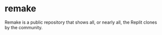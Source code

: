 # remake
Remake is a public repository that shows all, or nearly all, the Replit clones by the community.
